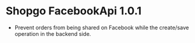 Shopgo FacebookApi 1.0.1
==========================

- Prevent orders from being shared on Facebook while the create/save operation in the backend side.